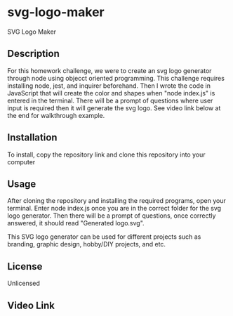 # svg-logo-maker
SVG Logo Maker

## Description

For this homework challenge, we were to create an svg logo generator through node using objecct oriented programming. This challenge requires installing node, jest, and inquirer beforehand. Then I wrote the code in JavaScript that will create the color and shapes when "node index.js" is entered in the terminal. There will be a prompt of questions where user input is required then it will generate the svg logo. See video link below at the end for walkthrough example.

## Installation

To install, copy the repository link and clone this repository into your computer

## Usage

After cloning the repository and installing the required programs, open your terminal. Enter node index.js once you are in the correct folder for the svg logo generator. Then there will be a prompt of questions, once correctly answered, it should read "Generated logo.svg". 

This SVG logo generator can be used for different projects such as branding, graphic design, hobby/DIY projects, and etc. 

## License
Unlicensed

## Video Link 

